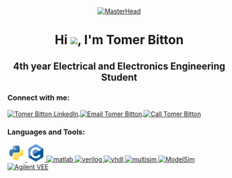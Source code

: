 <div align="center">
  <a href="https://rishavchanda.io">
    <img src="https://media.licdn.com/dms/image/D5612AQE-Ad1sghvLow/article-cover_image-shrink_720_1280/0/1692939824598?e=2147483647&v=beta&t=s7bqKlRh43gBcxVSaj5ku0lGKjGpL9Pipyedp-65USI" alt="MasterHead" style="width:50%; max-width:100%;"/>
  </a>
</div>



<h1 align="center">Hi <img src="https://raw.githubusercontent.com/MartinHeinz/MartinHeinz/master/wave.gif" width = "30px">, I'm Tomer Bitton</h1>
<h2 align="center">4th year Electrical and Electronics Engineering Student</h3>


<h3 align="left">Connect with me:</h3>
<p align="left">
  <a href="https://linkedin.com/in/tomer--bitton/" target="blank">
    <img align="center" src="https://raw.githubusercontent.com/rahuldkjain/github-profile-readme-generator/master/src/images/icons/Social/linked-in-alt.svg" alt="Tomer Bitton LinkedIn" height="30" width="40" />
  </a>
  <a href="mailto:tomerbitton23@gmail.com" target="blank">
    <img align="center" src="https://cdn.worldvectorlogo.com/logos/official-gmail-icon-2020-.svg" alt="Email Tomer Bitton" height="30" width="40" />
  </a>
  <a href="tel:+972503335079" target="blank">
    <img align="center" src="https://i.imgur.com/rShwkDy.png" alt="Call Tomer Bitton" height="30" width="40" />
  </a>
</p>



<h3 align="left">Languages and Tools:</h3>
<p align="left">
  <a href="https://www.python.org" target="_blank" rel="noreferrer"> 
    <img src="https://raw.githubusercontent.com/devicons/devicon/master/icons/python/python-original.svg" alt="python" width="40" height="40"/> 
  </a> 
  <a href="https://www.cprogramming.com/" target="_blank" rel="noreferrer"> 
    <img src="https://raw.githubusercontent.com/devicons/devicon/master/icons/c/c-original.svg" alt="c" width="40" height="40"/> 
  </a> 
  <a href="https://www.mathworks.com/" target="_blank" rel="noreferrer"> 
    <img src="https://upload.wikimedia.org/wikipedia/commons/2/21/Matlab_Logo.png" alt="matlab" width="40" height="40"/> 
  </a> 
  <a href="https://en.wikipedia.org/wiki/Verilog" target="_blank" rel="noreferrer"> 
    <img src="https://encrypted-tbn0.gstatic.com/images?q=tbn:ANd9GcQGX_q_KBpjfQilwOLyOVQ75i0L31qnUza9sg&s" alt="verilog" width="40" height="40"/> 
  </a>
  <a href="https://en.wikipedia.org/wiki/VHDL" target="_blank" rel="noreferrer"> 
    <img src="https://i.imgur.com/hXd9I0L.png" alt="vhdl" width="40" height="40"/> 
  </a> 
  <a href="https://www.multisim.com/" target="_blank" rel="noreferrer"> 
    <img src="https://digilent.com/blog/wp-content/uploads/2015/01/184_multisim_app_icon_ill-600x594.png" alt="multisim" width="40" height="40"/> 
  </a> 
  <a href="https://www.intel.com/content/www/us/en/products/details/fpga/development-tools/modelsim.html" target="_blank" rel="noreferrer"> 
    <img src="https://i.imgur.com/ZIe7W8r.png" alt="ModelSim" width="40" height="40"/> 
  </a> 
  <a href="https://www.keysight.com/us/en/product/1476554/agilent-vee.html" target="_blank" rel="noreferrer"> 
    <img src="https://i.imgur.com/Pq8nT4L.png" alt="Agilent VEE" width="40" height="40"/> 
  </a>
</p>

